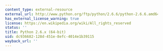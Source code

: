 ```yaml
---
content_type: external-resource
external_url: http://www.python.org/ftp/python/2.6.6/python-2.6.6.amd64.msi
has_external_license_warning: true
license: https://en.wikipedia.org/wiki/All_rights_reserved
status: ''
title: Python 2.6.x (64-bit)
uid: dc936682-128d-451e-8efc-4014e1b39115
wayback_url: ''
---
```

